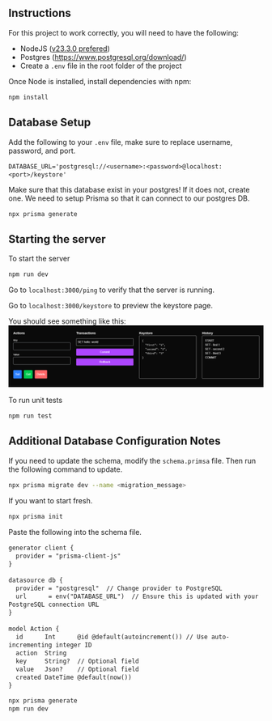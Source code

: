 ## Instructions

For this project to work correctly, you will need to have the following:
- NodeJS ([v23.3.0 prefered](https://nodejs.org/en/download))
- Postgres (https://www.postgresql.org/download/)
- Create a `.env` file in the root folder of the project

Once Node is installed, install dependencies with npm:
```bash
npm install
```

## Database Setup

Add the following to your `.env` file, make sure to replace username, password, and port.
```
DATABASE_URL='postgresql://<username>:<password>@localhost:<port>/keystore'
```

Make sure that this database exist in your postgres! If it does not, create one.
We need to setup Prisma so that it can connect to our postgres DB.

```bash
npx prisma generate
```

## Starting the server

To start the server
```bash
npm run dev
```

Go to `localhost:3000/ping` to verify that the server is running.

Go to `localhost:3000/keystore` to preview the keystore page.

You should see something like this:
![Screenshot](public/screenshot.png)

To run unit tests
```bash
npm run test
```

## Additional Database Configuration Notes

If you need to update the schema, modify the `schema.primsa` file.
Then run the following command to update.

```bash
npx prisma migrate dev --name <migration_message>
```

If you want to start fresh.

```bash
npx prisma init
```

Paste the following into the schema file.

```
generator client {
  provider = "prisma-client-js"
}

datasource db {
  provider = "postgresql"  // Change provider to PostgreSQL
  url      = env("DATABASE_URL")  // Ensure this is updated with your PostgreSQL connection URL
}

model Action {
  id      Int      @id @default(autoincrement()) // Use auto-incrementing integer ID
  action  String
  key     String?  // Optional field
  value   Json?    // Optional field
  created DateTime @default(now())
}
```

```bash
npx prisma generate
npm run dev
```